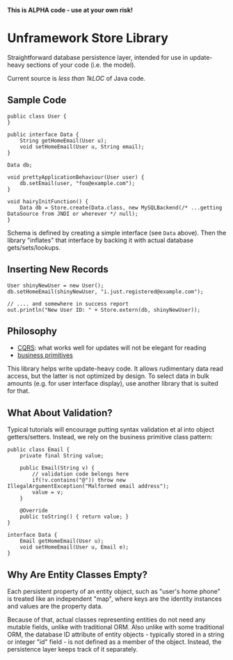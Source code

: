 
**This is ALPHA code - use at your own risk!**

Unframework Store Library
=========================

Straightforward database persistence layer, intended for use in update-heavy
sections of your code (i.e. the model).

Current source is *less than 1kLOC* of Java code.

Sample Code
-----------

    public class User {
    }

    public interface Data {
        String getHomeEmail(User u);
        void setHomeEmail(User u, String email);
    }

    Data db;

    void prettyApplicationBehaviour(User user) {
        db.setEmail(user, "foo@example.com");
    }

    void hairyInitFunction() {
        Data db = Store.create(Data.class, new MySQLBackend(/* ...getting DataSource from JNDI or wherever */ null);
    }

Schema is defined by creating a simple interface (see `Data` above). Then the library
"inflates" that interface by backing it with actual database gets/sets/lookups.

Inserting New Records
---------------------

    User shinyNewUser = new User();
    db.setHomeEmail(shinyNewUser, "i.just.registered@example.com");

    // .... and somewhere in success report
    out.println("New User ID: " + Store.extern(db, shinyNewUser));

Philosophy
----------

* [CQRS](http://abdullin.com/cqrs/): what works well for updates will not be elegant for reading
* [business primitives](http://codebetter.com/drusellers/2010/01/27/business-primitives-1-2/)

This library helps write update-heavy code. It allows rudimentary data read access,
but the latter is not optimized by design. To select data in bulk
amounts (e.g. for user interface display), use another library that is suited for that.

What About Validation?
----------------------

Typical tutorials will encourage putting syntax validation et al into object getters/setters. Instead,
we rely on the business primitive class pattern:

    public class Email {
        private final String value;

        public Email(String v) {
            // validation code belongs here
            if(!v.contains("@")) throw new IllegalArgumentException("Malformed email address");
            value = v;
        }

        @Override
        public toString() { return value; }
    }

    interface Data {
        Email getHomeEmail(User u);
        void setHomeEmail(User u, Email e);
    }

Why Are Entity Classes Empty?
-----------------------------

Each persistent property of an entity object, such as "user's home phone" is treated
like an independent "map", where keys are the identity instances and values are the property data.

Because of that, actual classes representing entities do not need any mutable fields, unlike with traditional ORM.
Also unlike with some traditional ORM, the database ID attribute of entity objects -
typically stored in a string or integer "id" field - is not defined as a member
of the object. Instead, the persistence layer keeps track of it separately.
